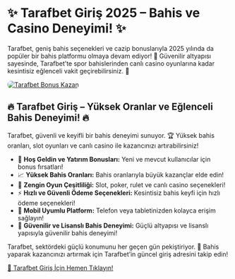 <h1>✨ Tarafbet Giriş 2025 – Bahis ve Casino Deneyimi! ✨</h1>
<p>Tarafbet, geniş bahis seçenekleri ve cazip bonuslarıyla 2025 yılında da popüler bir bahis platformu olmaya devam ediyor! 🎰 Güvenilir altyapısı sayesinde, Tarafbet’te spor bahislerinden canlı casino oyunlarına kadar kesintisiz eğlenceli vakit geçirebilirsiniz. 💸</p>
<a href="https://linklerim.online/2058" title="Tarafbet Bonus Fırsatları">
    <img src="https://i.ibb.co/5K7Ks6w/zzzz3.gif" alt="Tarafbet Bonus Kazan" style="max-width:100%; height:auto; border-radius:8px;">
</a>
<div class="description">
    <h2>🔥 Tarafbet Giriş – Yüksek Oranlar ve Eğlenceli Bahis Deneyimi! 🔥</h2>
    <p>Tarafbet, güvenli ve keyifli bir bahis deneyimi sunuyor. 🏆 Yüksek bahis oranları, slot oyunları ve canlı casino ile kazancınızı artırabilirsiniz!</p>
    <ul>
        <li>🎁 <strong>Hoş Geldin ve Yatırım Bonusları:</strong> Yeni ve mevcut kullanıcılar için bonus fırsatları!</li>
        <li>📈 <strong>Yüksek Bahis Oranları:</strong> Bahis oranlarıyla büyük kazançlar elde edin!</li>
        <li>🎲 <strong>Zengin Oyun Çeşitliliği:</strong> Slot, poker, rulet ve canlı casino seçenekleri!</li>
        <li>⚡️ <strong>Hızlı ve Güvenli Ödeme Seçenekleri:</strong> Kesintisiz bahis keyfi için hızlı ödeme seçenekleri!</li>
        <li>📱 <strong>Mobil Uyumlu Platform:</strong> Telefon veya tabletinizden kolayca erişim sağlayın!</li>
        <li>🔐 <strong>Güvenilir ve Lisanslı Bahis Deneyimi:</strong> Güçlü altyapısı ve lisanslı yapısıyla güvenilir bahis deneyimi!</li>
    </ul>
    <p>Tarafbet, sektördeki güçlü konumunu her geçen gün pekiştiriyor. 🌟 Bahis yaparak kazancınızı artırmak için Tarafbet’in güncel giriş adresini takip edin!</p>
    <a href="https://linklerim.online/2058" title="Tarafbet Giriş Adresi">🔗 Tarafbet Giriş İçin Hemen Tıklayın!</a> 
</div>

